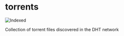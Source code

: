 torrents 
========
![Indexed](https://img.shields.io/badge/indexed-140590-blue)

Collection of torrent files discovered in the DHT network
